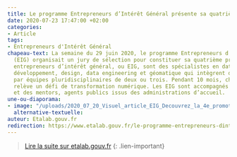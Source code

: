 ```yaml
---
title: Le programme Entrepreneurs d’Intérêt Général présente sa quatrième promotion
date: 2020-07-23 17:47:00 +02:00
categories:
- Article
tags:
- Entrepreneurs d'Intérêt Général
chapeau-text: La semaine du 29 juin 2020, le programme Entrepreneurs d’Intérêt Général
  (EIG) organisait un jury de sélection pour constituer sa quatrième promotion. Les
  entrepreneurs d’intérêt général, ou EIG, sont des spécialistes en data science,
  développement, design, data engineering et géomatique qui intègrent des administrations
  par équipes pluridisciplinaires de deux ou trois. Pendant 10 mois, chaque équipe
  relève un défi de transformation numérique. Les EIG sont accompagnés par Etalab
  et des mentors, agents publics issus des administrations d’accueil.
une-ou-diaporama:
- image: "/uploads/2020_07_20_Visuel_article_EIG_Decouvrez_la_4e_promotion_EIG.jpg"
  alternative-textuelle: 
auteur: Etalab.gouv.fr
redirection: https://www.etalab.gouv.fr/le-programme-entrepreneurs-dinteret-general-presente-sa-quatrieme-promotion
---
```


> [Lire la suite sur etalab.gouv.fr](https://www.etalab.gouv.fr/le-programme-entrepreneurs-dinteret-general-presente-sa-quatrieme-promotion)
{: .lien-important}
